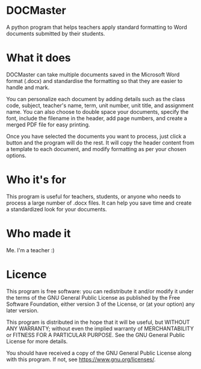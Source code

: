 # DOCMaster
A python program that helps teachers apply standard formatting to Word documents submitted by their students.

# What it does
DOCMaster can take multiple documents saved in the Microsoft Word format (.docx) and standardise the formatting so that they are easier to handle and mark. 

You can personalize each document by adding details such as the class code, subject, teacher's name, term, unit number, unit title, and assignment name. You can also choose to double space your documents, specify the font, include the filename in the header, add page numbers, and create a merged PDF file for easy printing.

Once you have selected the documents you want to process, just click a button and the program will do the rest. It will copy the header content from a template to each document, and modify formatting as per your chosen options.


# Who it's for
This program is useful for teachers, students, or anyone who needs to process a large number of .docx files. It can help you save time and create a standardized look for your documents.

# Who made it
Me. I'm a teacher :)

# Licence

This program is free software: you can redistribute it and/or modify it under the terms of the GNU General Public License as published by the Free Software Foundation, either version 3 of the License, or (at your option) any later version.

This program is distributed in the hope that it will be useful, but WITHOUT ANY WARRANTY; without even the implied warranty of MERCHANTABILITY or FITNESS FOR A PARTICULAR PURPOSE.  See the GNU General Public License for more details.

 You should have received a copy of the GNU General Public License along with this program.  If not, see <https://www.gnu.org/licenses/>.
